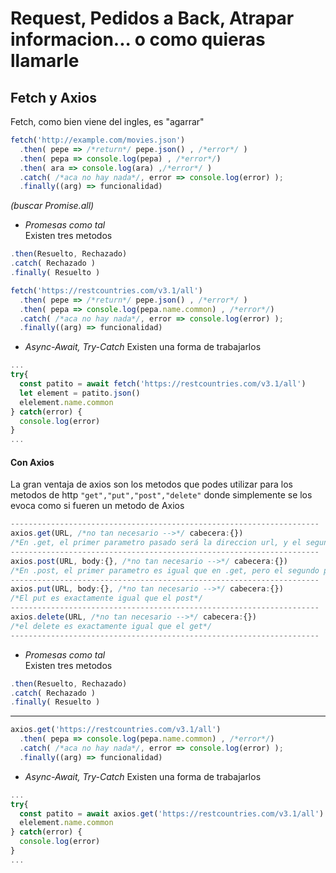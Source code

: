 # Request, Pedidos a Back, Atrapar informacion... o como quieras llamarle

## Fetch y Axios

Fetch, como bien viene del ingles, es "agarrar"

```js
fetch('http://example.com/movies.json')
  .then( pepe => /*return*/ pepe.json() , /*error*/ )
  .then( pepa => console.log(pepa) , /*error*/)
  .then( ara => console.log(ara) ,/*error*/ )
  .catch( /*aca no hay nada*/, error => console.log(error) );
  .finally((arg) => funcionalidad)
```



_(buscar Promise.all)_

- _Promesas como tal_  
Existen tres metodos
```js
.then(Resuelto, Rechazado)
.catch( Rechazado )
.finally( Resuelto )
```
```js
fetch('https://restcountries.com/v3.1/all')
  .then( pepe => /*return*/ pepe.json() , /*error*/ )
  .then( pepa => console.log(pepa.name.common) , /*error*/)
  .catch( /*aca no hay nada*/, error => console.log(error) );
  .finally((arg) => funcionalidad)
```

- _Async-Await, Try-Catch_
Existen una forma de trabajarlos  
```js
...
try{
  const patito = await fetch('https://restcountries.com/v3.1/all')
  let element = patito.json()
  elelement.name.common
} catch(error) {
  console.log(error)
}
...
```

#### Con Axios

La gran ventaja de axios son los metodos que podes utilizar para los metodos de http `"get","put","post","delete"` donde simplemente se los evoca como si fueren un metodo de Axios  

```js
---------------------------------------------------------------------
axios.get(URL, /*no tan necesario -->*/ cabecera:{})
/*En .get, el primer parametro pasado será la direccion url, y el segundo sera para configuraciones de cabecera si es que es necesario por motivos de tokens o semejantes*/
---------------------------------------------------------------------
axios.post(URL, body:{}, /*no tan necesario -->*/ cabecera:{})
/*En .post, el primer parametro es igual que en .get, pero el segundo parametro es el "body" que se pasa para el post, y recien el tercer parametro es la cabecera, usualmente token */
---------------------------------------------------------------------
axios.put(URL, body:{}, /*no tan necesario -->*/ cabecera:{})
/*El put es exactamente igual que el post*/
---------------------------------------------------------------------
axios.delete(URL, /*no tan necesario -->*/ cabecera:{})
/*el delete es exactamente igual que el get*/
---------------------------------------------------------------------
```

- _Promesas como tal_  
Existen tres metodos
```js
.then(Resuelto, Rechazado)
.catch( Rechazado )
.finally( Resuelto )
```
------
```js
axios.get('https://restcountries.com/v3.1/all')
  .then( pepa => console.log(pepa.name.common) , /*error*/)
  .catch( /*aca no hay nada*/, error => console.log(error) );
  .finally((arg) => funcionalidad)
```

- _Async-Await, Try-Catch_
Existen una forma de trabajarlos  
```js
...
try{
  const patito = await axios.get('https://restcountries.com/v3.1/all')
  elelement.name.common
} catch(error) {
  console.log(error)
}
...
```
